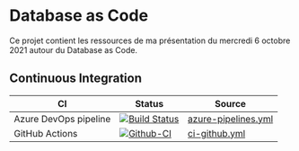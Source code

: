 # Database as Code 

Ce projet contient les ressources de ma présentation du mercredi 6 octobre 2021 autour du Database as Code. 

## Continuous Integration 

| CI | Status | Source |
|----|--------|--------|
| Azure DevOps pipeline | [![Build Status](https://dev.azure.com/senseoftech-sandbox/vacd-db-as-code/_apis/build/status/senseoftech.vacd-database-as-code?branchName=feature%2Fadd-azure-devops-pipeline-files)](https://dev.azure.com/senseoftech-sandbox/vacd-db-as-code/_build/latest?definitionId=3&branchName=feature%2Fadd-azure-devops-pipeline-files) | [azure-pipelines.yml](./ci/azure-pipelines.yml) |
| GitHub Actions | [![Github-CI](https://github.com/senseoftech/vacd-database-as-code/actions/workflows/ci-github.yml/badge.svg)](https://github.com/senseoftech/vacd-database-as-code/actions/workflows/ci-github.yml) | [ci-github.yml](.github/workflows/ci-github.yml) |
